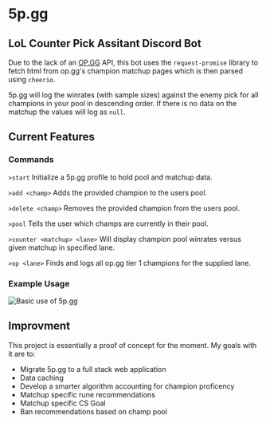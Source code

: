 # 5p.gg

## LoL Counter Pick Assitant Discord Bot
Due to the lack of an [OP.GG](op.gg) API, this bot uses the `request-promise` library to fetch html from op.gg's champion matchup pages which is then parsed using `cheerio`.

5p.gg will log the winrates (with sample sizes) against the enemy pick for all champions in your pool in descending order. If there is no data on the matchup the values will log as ```null```.
## Current Features

### Commands 

```>start``` Initialize a 5p.gg profile to hold pool and matchup data.


```>add <champ>``` Adds the provided champion to the users pool.


```>delete <champ>``` Removes the provided champion from the users pool.


```>pool``` Tells the user which champs are currently in their pool.


```>counter <matchup> <lane>``` Will display champion pool winrates versus given matchup in specified lane.


```>op <lane>``` Finds and logs all op.gg tier 1 champions for the supplied lane.

### Example Usage
![Basic use of 5p.gg](https://gyazo.com/9416b00c39b602687336471d18e87de6)


## Improvment
This project is essentially a proof of concept for the moment. My goals with it are to:
* Migrate 5p.gg to a full stack web application
* Data caching
* Develop a smarter algorithm accounting for champion proficency
* Matchup specific rune recommendations
* Matchup specific CS Goal
* Ban recommendations based on champ pool
